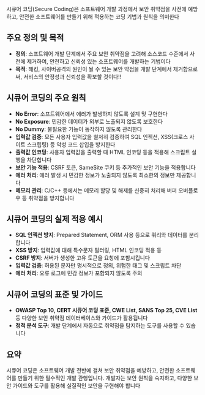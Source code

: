 시큐어 코딩(Secure Coding)은 소프트웨어 개발 과정에서 보안 취약점을 사전에 예방하고, 안전한 소프트웨어를 만들기 위해 적용하는 코딩 기법과 원칙을 의미한다

## ​주요 정의 및 목적

- **정의**: 소프트웨어 개발 단계에서 주요 보안 취약점을 고려해 소스코드 수준에서 사전에 제거하여, 안전하고 신뢰성 있는 소프트웨어를 개발하는 기법이다
- **목적**: 해킹, 사이버공격의 원인이 될 수 있는 보안 약점을 개발 단계에서 제거함으로써, 서비스의 안정성과 신뢰성을 확보할 것이다!!


## 시큐어 코딩의 주요 원칙

- **No Error**: 소프트웨어에서 에러가 발생하지 않도록 설계 및 구현한다
- **No Exposure**: 민감한 데이터가 외부로 노출되지 않도록 보호한다
- **No Dummy**: 불필요한 기능이 동작하지 않도록 관리한다
- **입력값 검증**: 모든 사용자 입력값을 철저히 검증하여 SQL 인젝션, XSS(크로스 사이트 스크립팅) 등 악성 코드 삽입을 방지한다
- **출력값 인코딩**: 사용자 입력값을 출력할 때 HTML 인코딩 등을 적용해 스크립트 실행을 차단합니다
- **보안 기능 적용**: CSRF 토큰, SameSite 쿠키 등 추가적인 보안 기능을 적용합니다
- **에러 처리**: 에러 발생 시 민감한 정보가 노출되지 않도록 최소한의 정보만 제공합니다
- **메모리 관리**: C/C++ 등에서는 메모리 할당 및 해제를 신중히 처리해 버퍼 오버플로우 등 취약점을 방지합니다

## 시큐어 코딩의 실제 적용 예시

- **SQL 인젝션 방지**: Prepared Statement, ORM 사용 등으로 쿼리와 데이터를 분리합니다
- **XSS 방지**: 입력값에 대해 특수문자 필터링, HTML 인코딩 적용 등
- **CSRF 방지**: 서버가 생성한 고유 토큰을 요청에 포함시킵니다
- **입력값 검증**: 허용된 문자만 명시적으로 정의, 위험한 태그 및 스크립트 차단
- **에러 처리**: 오류 로그에 민감 정보가 포함되지 않도록 주의
## 시큐어 코딩의 표준 및 가이드

- **OWASP Top 10, CERT 시큐어 코딩 표준, CWE List, SANS Top 25, CVE List** 등 다양한 보안 취약점 데이터베이스와 가이드가 활용됩니다
- **정적 분석 도구**: 개발 단계에서 자동으로 취약점을 탐지하는 도구를 사용할 수 있습니다

## 요약

시큐어 코딩은 소프트웨어 개발 전반에 걸쳐 보안 취약점을 예방하고, 안전한 소프트웨어를 만들기 위한 필수적인 개발 관행입니다. 개발자는 보안 원칙을 숙지하고, 다양한 보안 가이드와 도구를 활용해 실질적인 보안을 구현해야 합니다